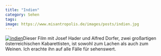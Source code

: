 ```yaml
---
title: "Indien"
category: Sehen
tags: 
image: https://www.misantropolis.de/images/posts/indien.jpg
---
```


[![](http://www.misantropolis.de/wp-content/uploads/2008/04/indien.jpg "indien")](http://www.misantropolis.de/wp-content/uploads/2008/04/indien.jpg)Dieser Film mit Josef Hader und Alfred Dorfer, zwei großartigen österreichischen Kabarettisten, ist sowohl zum Lachen als auch zum Weinen. Ich erachte ihn auf alle Fälle für sehenswert.